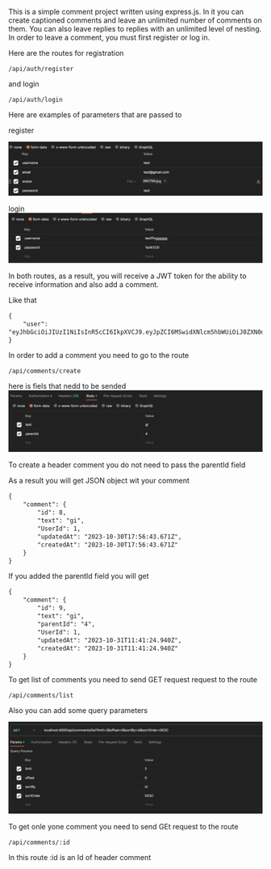 This is a simple comment project written using express.js. In it you can create captioned comments and leave an unlimited number of comments on them. You can also leave replies to replies with an unlimited level of nesting. In order to leave a comment, you must first register or log in.

Here are the routes for registration

    /api/auth/register
and login

    /api/auth/login

Here are examples of parameters that are passed to

register

![register](examples/registration.png)

login
![login](examples/login.png)

In both routes, as a result, you will receive a JWT token for the ability to receive information and also add a comment.

Like that
```
{
    "user": "eyJhbGciOiJIUzI1NiIsInR5cCI6IkpXVCJ9.eyJpZCI6MSwidXNlcm5hbWUiOiJ0ZXN0dHR0dCIsImVtYWlsIjoidGVzdHR0dHRnbWFpbC5jb20iLCJjcmVhdGVkQXQiOiIyMDIzLTEwLTMwVDE3OjU0OjE0LjAzNVoiLCJpYXQiOjE2OTg2ODg0NTQsImV4cCI6MTY5ODc3NDg1NH0.3v7232cx0hCwU8xtRlZM_6H8y8e3l151jVzqaKazp6E"
}
```

In order to add a comment you need to go to the route

    /api/comments/create
here is fiels that nedd to be sended
![comment_creation](examples/comment_creation.png)


To create a header comment you do not need to pass the parentId field

As a result you will get JSON object wit your comment
```
{
    "comment": {
        "id": 8,
        "text": "gi",
        "UserId": 1,
        "updatedAt": "2023-10-30T17:56:43.671Z",
        "createdAt": "2023-10-30T17:56:43.671Z"
    }
}
```
If you added the parentId field you will get
```
{
    "comment": {
        "id": 9,
        "text": "gi",
        "parentId": "4",
        "UserId": 1,
        "updatedAt": "2023-10-31T11:41:24.940Z",
        "createdAt": "2023-10-31T11:41:24.940Z"
    }
}
```

To get list of comments you need to send GET request request to the route

    /api/comments/list

Also you can add some query parameters

![list](examples/list.png)

To get onle yone comment you need to send GEt request to the route

    /api/comments/:id
In this route :id is an Id of header comment
